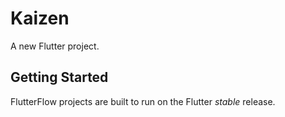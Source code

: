 # Kaizen

A new Flutter project.

## Getting Started

FlutterFlow projects are built to run on the Flutter _stable_ release.
